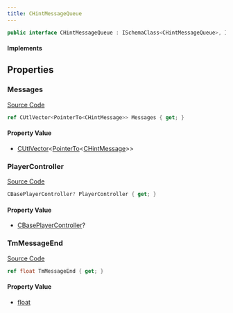 ```yaml
---
title: CHintMessageQueue
---
```


```csharp
public interface CHintMessageQueue : ISchemaClass<CHintMessageQueue>, ISchemaField, ISchemaClass, INativeHandle
```

#### Implements

## Properties

### Messages

[Source Code](https://github.com/swiftly-solution/swiftlys2/blob/beta/managed/src/SwiftlyS2.Generated/Schemas/Interfaces/CHintMessageQueue.cs#L18)

```csharp
ref CUtlVector<PointerTo<CHintMessage>> Messages { get; }
```

#### Property Value

- [CUtlVector](/docs/api/-1)<[PointerTo](/docs/api/shared/natives/pointerto-1)<[CHintMessage](/docs/api/shared/schemadefinitions/chintmessage)>>

### PlayerController

[Source Code](https://github.com/swiftly-solution/swiftlys2/blob/beta/managed/src/SwiftlyS2.Generated/Schemas/Interfaces/CHintMessageQueue.cs#L20)

```csharp
CBasePlayerController? PlayerController { get; }
```

#### Property Value

- [CBasePlayerController](/docs/api/shared/schemadefinitions/cbaseplayercontroller)?

### TmMessageEnd

[Source Code](https://github.com/swiftly-solution/swiftlys2/blob/beta/managed/src/SwiftlyS2.Generated/Schemas/Interfaces/CHintMessageQueue.cs#L16)

```csharp
ref float TmMessageEnd { get; }
```

#### Property Value

- [float](https://learn.microsoft.com/dotnet/api/system.single)

